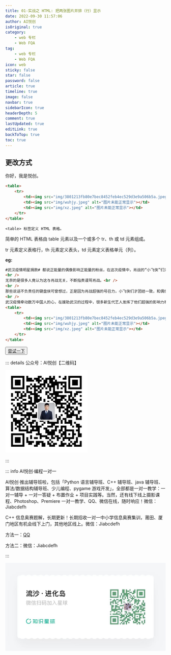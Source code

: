 ```yaml
---
title: 01-实战之 HTML: 把两张图片并排（行）显示
date: 2022-09-30 11:57:06
author: AI悦创
isOriginal: true
category: 
    - web 专栏
    - Web FQA
tag:
    - web 专栏
    - Web FQA
icon: web
sticky: false
star: false
password: false
article: true
timeline: true
image: false
navbar: true
sidebarIcon: true
headerDepth: 5
comment: true
lastUpdated: true
editLink: true
backToTop: true
toc: true
---
```


## 更改方式

你好，我是悦创。

```html
<table>
    <tr>
        <td><img src="img/3801213fb80e7bec8452feb4ec529d3e9a506b5a.jpeg" alt="图片未能正常显示"></td>
        <td><img src="img/wuhjy.jpeg" alt="图片未能正常显示"></td>
        <td><img src="img/xz.jpeg" alt="图片未能正常显示"></td>
    </tr>
</table>
```

`<table> 标签定义 HTML 表格。`

简单的 HTML 表格由 table 元素以及一个或多个 tr、th 或 td 元素组成。

tr 元素定义表格行，th 元素定义表头，td 元素定义表格单元（列）。

**eg:**

```html
#武汉疫情明星捐款# 都说正能量的偶像影响正能量的粉丝，在这次疫情中，肖战的“小飞侠”们为武汉捐款捐物。<br />
<br />
无奈的是很多人竟认为这与肖战无关，不断指责谩骂肖战。<br />
<br />
那些说话不负责任的键盘侠可曾想过，正是因为肖战超强的号召力，小飞侠们才团结一致，和偶像一同进步，成为最好的自己！<br />
<br />
武汉疫情牵动数万中国人的心，在援助武汉的过程中，很多新生代艺人发挥了他们超强的影响力和号召力，这才应该是大家关注焦点，而不是道德绑架，无意义的攀比。#娱乐最前沿#<br />
<table>
    <tr>
        <td><img src="img/3801213fb80e7bec8452feb4ec529d3e9a506b5a.jpeg" alt="图片未能正常显示"></td>
        <td><img src="img/wuhjy.jpeg" alt="图片未能正常显示"></td>
        <td><img src="img/xz.jpeg" alt="图片未能正常显示"></td>
    </tr>
</table>
```

<button name="button" style="color: black"><a href="https://bornforthis.cn/web_runing/web_base/base_03/base_03-5.html" target="_blank">尝试一下</a></button>



::: details 公众号：AI悦创【二维码】

![](/gzh.jpg)

:::

::: info AI悦创·编程一对一

AI悦创·推出辅导班啦，包括「Python 语言辅导班、C++ 辅导班、java 辅导班、算法/数据结构辅导班、少儿编程、pygame 游戏开发」，全部都是一对一教学：一对一辅导 + 一对一答疑 + 布置作业 + 项目实践等。当然，还有线下线上摄影课程、Photoshop、Premiere 一对一教学、QQ、微信在线，随时响应！微信：Jiabcdefh

C++ 信息奥赛题解，长期更新！长期招收一对一中小学信息奥赛集训，莆田、厦门地区有机会线下上门，其他地区线上。微信：Jiabcdefh

方法一：[QQ](http://wpa.qq.com/msgrd?v=3&uin=1432803776&site=qq&menu=yes)

方法二：微信：Jiabcdefh

:::

![](/zsxq.jpg)

